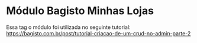 # Módulo Bagisto Minhas Lojas
Essa tag o módulo foi utilizada no seguinte tutorial:
https://bagisto.com.br/post/tutorial-criacao-de-um-crud-no-admin-parte-2

